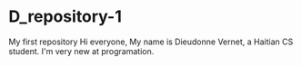# D_repository-1
My first repository
Hi everyone,
My name is Dieudonne Vernet, a Haitian CS student. I'm very new at programation.
